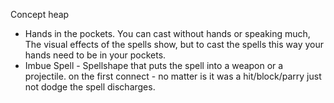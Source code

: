 Concept heap
- Hands in the pockets. You can cast without hands or speaking much, The visual effects of the spells show, but to cast the spells this way your hands need to be in your pockets.
- Imbue Spell - Spellshape that puts the spell into a weapon or a projectile. on the first connect - no matter is it was a hit/block/parry just not dodge the spell discharges. 